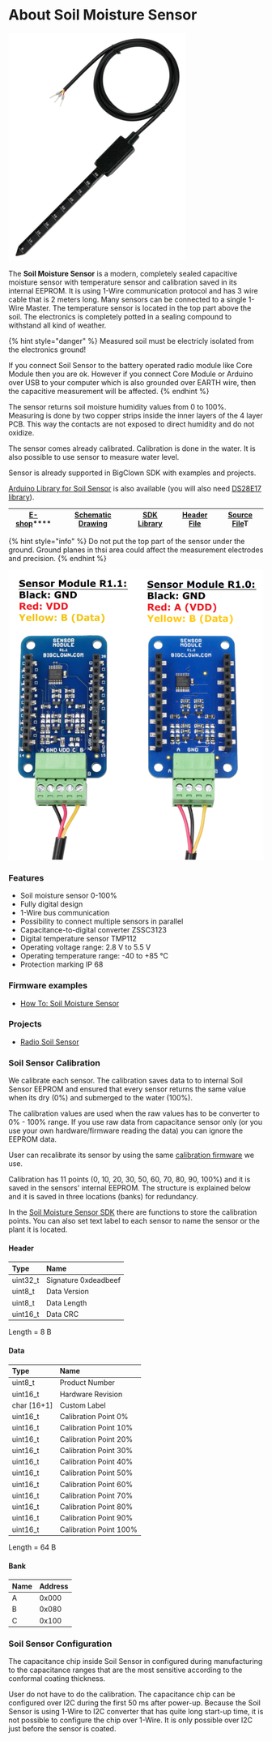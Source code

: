 # About Soil Moisture Sensor

![Pre-production Soil Moisture Sensor without coating](../.gitbook/assets/_hardware_about-soil-moisture-sensor_module.png)

The **Soil Moisture Sensor** is a modern, completely sealed capacitive moisture sensor with temperature sensor and calibration saved in its internal EEPROM. It is using 1-Wire communication protocol and has 3 wire cable that is 2 meters long. Many sensors can be connected to a single 1-Wire Master. The temperature sensor is located in the top part above the soil. The electronics is completely potted in a sealing compound to withstand all kind of weather.

{% hint style="danger" %}
Measured soil must be electricly isolated from the electronics ground!

If you connect Soil Sensor to the battery operated radio module like Core Module then you are ok. However if you connect Core Module or Arduino over USB to your computer which is also grounded over EARTH wire, then the capacitive measurement will be affected.
{% endhint %}

The sensor returns soil moisture humidity values from 0 to 100%. Measuring is done by two copper strips inside the inner layers of the 4 layer PCB. This way the contacts are not exposed to direct humidity and do not oxidize.

The sensor comes already calibrated. Calibration is done in the water. It is also possible to use sensor to measure water level. 

Sensor is already supported in BigClown SDK with examples and projects.

[Arduino Library for Soil Sensor](https://github.com/bigclownlabs/arduino-soil-sensor) is also available \(you will also need [DS28E17 library](https://github.com/bigclownlabs/arduino-DS28E17)\). 

| [**E-shop**](https://shop.bigclown.com/soil-moisture-sensor/)\*\*\*\* | [**Schematic Drawing**](https://github.com/bigclownlabs/bc-hardware/tree/master/out/bc-soil-sensor) | [**SDK Library**](https://sdk.bigclown.com/group__bc__soil__sensor.html) | [**Header File**](https://github.com/bigclownlabs/bcf-sdk/blob/master/bcl/inc/bc_soil_sensor.h) | [**Source File**](https://github.com/bigclownlabs/bcf-sdk/blob/master/bcl/src/bc_soil_sensor.c)T |
| :---: | :---: | :---: | :---: | :---: |


{% hint style="info" %}
Do not put the top part of the sensor under the ground. Ground planes in thsi area could affect the measurement electrodes and precision.
{% endhint %}

![Connection of the Soil Moisture Sensor to the Sensor Module](../.gitbook/assets/_hardware_abou-sensor-module_1-wire.png)

### Features <a id="features"></a>

* Soil moisture sensor 0-100%
* Fully digital design
* 1-Wire bus communication
* Possibility to connect multiple sensors in parallel
* Capacitance-to-digital converter ZSSC3123
* Digital temperature sensor TMP112
* Operating voltage range: 2.8 V to 5.5 V
* Operating temperature range: -40 to +85 °C
* Protection marking IP 68

### Firmware examples

* [How To: Soil Moisture Sensor](../firmware/how-to-soil-moisture-sensor.md)

### Projects <a id="firmware-projects"></a>

* [Radio Soil Sensor](../projects/radio-soil-sensor.md)

### Soil Sensor Calibration

We calibrate each sensor. The calibration saves data to to internal Soil Sensor EEPROM and ensured that every sensor returns the same value when its dry \(0%\) and submerged to the water \(100%\).

The calibration values are used when the raw values has to be converter to 0% - 100% range. If you use raw data from capacitance sensor only \(or you use your own hardware/firmware reading the data\) you can ignore the EEPROM data.

User can recalibrate its sensor by using the same [calibration firmware](https://github.com/blavka/bcf-soil-sensor-calibration) we use.

Calibration has 11 points \(0, 10, 20, 30, 50, 60, 70, 80, 90, 100%\) and it is saved in the sensors' internal EEPROM. The structure is explained below and it is saved in three locations \(banks\) for redundancy.

In the [Soil Moisture Sensor SDK](http://sdk.bigclown.com/group__bc__soil__sensor.html) there are functions to store the calibration points. You can also set text label to each sensor to name the sensor or the plant it is located.

#### Header

| **Type** | **Name** |
| :--- | :--- |
| uint32\_t | Signature 0xdeadbeef |
| uint8\_t | Data Version |
| uint8\_t | Data Length |
| uint16\_t | Data CRC |

Length = 8 B

#### Data

| **Type** | **Name** |
| :--- | :--- |
| uint8\_t | Product Number |
| uint16\_t | Hardware Revision |
| char \[16+1\] | Custom Label |
| uint16\_t | Calibration Point 0% |
| uint16\_t | Calibration Point 10% |
| uint16\_t | Calibration Point 20% |
| uint16\_t | Calibration Point 30% |
| uint16\_t | Calibration Point 40% |
| uint16\_t | Calibration Point 50% |
| uint16\_t | Calibration Point 60% |
| uint16\_t | Calibration Point 70% |
| uint16\_t | Calibration Point 80% |
| uint16\_t | Calibration Point 90% |
| uint16\_t | Calibration Point 100% |

Length = 64 B

#### Bank

| **Name** | **Address** |
| :--- | :--- |
| A | 0x000 |
| B | 0x080 |
| C | 0x100 |

### Soil Sensor Configuration

The capacitance chip inside Soil Sensor in configured during manufacturing to the capacitance ranges that are the most sensitive according to the conformal coating thickness.

User do not have to do the calibration. The capacitance chip can be configured over I2C during the first 50 ms after power-up. Because the Soil Sensor is using 1-Wire to I2C converter that has quite long start-up time, it is not possible to configure the chip over 1-Wire. It is only possible over I2C just before the sensor is coated.

